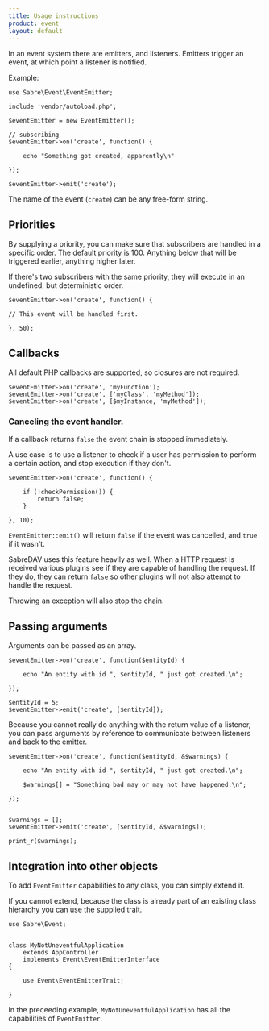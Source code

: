 ```yaml
---
title: Usage instructions
product: event
layout: default
---
```


In an event system there are emitters, and listeners. Emitters trigger an
event, at which point a listener is notified.

Example:

    use Sabre\Event\EventEmitter;

    include 'vendor/autoload.php';

    $eventEmitter = new EventEmitter();

    // subscribing
    $eventEmitter->on('create', function() {

        echo "Something got created, apparently\n"

    });

    $eventEmitter->emit('create');

The name of the event (`create`) can be any free-form string.

Priorities
----------

By supplying a priority, you can make sure that subscribers are handled in a
specific order. The default priority is 100. Anything below that will be
triggered earlier, anything higher later.

If there's two subscribers with the same priority, they will execute in an
undefined, but deterministic order.

    $eventEmitter->on('create', function() {

    // This event will be handled first.

    }, 50);

Callbacks
---------

All default PHP callbacks are supported, so closures are not required.

    $eventEmitter->on('create', 'myFunction');
    $eventEmitter->on('create', ['myClass', 'myMethod']);
    $eventEmitter->on('create', [$myInstance, 'myMethod']);

### Canceling the event handler.

If a callback returns `false` the event chain is stopped immediately.

A use case is to use a listener to check if a user has permission to perform
a certain action, and stop execution if they don't.

    $eventEmitter->on('create', function() {

        if (!checkPermission()) {
            return false;
        }

    }, 10);

`EventEmitter::emit()` will return `false` if the event was cancelled, and
`true` if it wasn't.

SabreDAV uses this feature heavily as well. When a HTTP request is received
various plugins see if they are capable of handling the request. If they
do, they can return `false` so other plugins will not also attempt to handle
the request.

Throwing an exception will also stop the chain.

Passing arguments
-----------------

Arguments can be passed as an array.

    $eventEmitter->on('create', function($entityId) {

        echo "An entity with id ", $entityId, " just got created.\n";

    });

    $entityId = 5;
    $eventEmitter->emit('create', [$entityId]);

Because you cannot really do anything with the return value of a listener,
you can pass arguments by reference to communicate between listeners and
back to the emitter.

    $eventEmitter->on('create', function($entityId, &$warnings) {

        echo "An entity with id ", $entityId, " just got created.\n";

        $warnings[] = "Something bad may or may not have happened.\n";

    });


    $warnings = [];
    $eventEmitter->emit('create', [$entityId, &$warnings]);

    print_r($warnings);


Integration into other objects
------------------------------

To add `EventEmitter` capabilities to any class, you can simply extend it.

If you cannot extend, because the class is already part of an existing class
hierarchy you can use the supplied trait.

    use Sabre\Event;


    class MyNotUneventfulApplication
        extends AppController
        implements Event\EventEmitterInterface
    {

        use Event\EventEmitterTrait;

    }

In the preceeding example, `MyNotUneventfulApplication` has all the
capabilities of `EventEmitter`.

